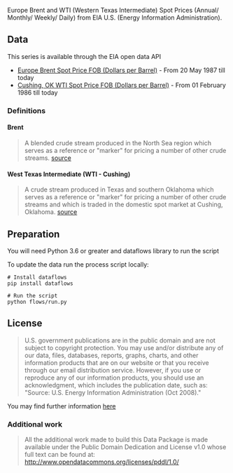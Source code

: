 Europe Brent and WTI (Western Texas Intermediate) Spot Prices (Annual/ Monthly/ Weekly/ Daily) from EIA U.S. (Energy Information Administration).

## Data

This series is available through the EIA open data API

- [Europe Brent Spot Price FOB (Dollars per Barrel)](https://www.eia.gov/dnav/pet/hist/RBRTEd.htm) - From 20 May 1987 till today
- [Cushing, OK WTI Spot Price FOB (Dollars per Barrel)](https://www.eia.gov/dnav/pet/hist/RWTCD.htm) - From 01 February 1986 till today

### Definitions

#### Brent
> A blended crude stream produced in the North Sea region which serves as a reference or "marker" for pricing a number of other crude streams.
[source](https://www.eia.gov/dnav/pet/TblDefs/pet_pri_spt_tbldef2.asp)

#### West Texas Intermediate (WTI - Cushing)
> A crude stream produced in Texas and southern Oklahoma which serves as a reference or "marker" for pricing a number of other crude streams and which is traded in the domestic spot market at Cushing, Oklahoma.
[source](https://www.eia.gov/dnav/pet/TblDefs/pet_pri_spt_tbldef2.asp)

## Preparation

You will need Python 3.6 or greater and dataflows library to run the script

To update the data run the process script locally:

```
# Install dataflows
pip install dataflows

# Run the script
python flows/run.py
```

## License

> U.S. government publications are in the public domain and are not subject to copyright protection. You may use and/or distribute any of our data, files, databases, reports, graphs, charts, and other information products that are on our website or that you receive through our email distribution service. However, if you use or reproduce any of our information products, you should use an acknowledgment, which includes the publication date, such as: "Source: U.S. Energy Information Administration (Oct 2008)."

You may find further information [here](https://www.eia.gov/about/copyrights_reuse.cfm)

### Additional work

> All the additional work made to build this Data Package is made available under the Public Domain Dedication and License v1.0 whose full text can be found at: http://www.opendatacommons.org/licenses/pddl/1.0/
